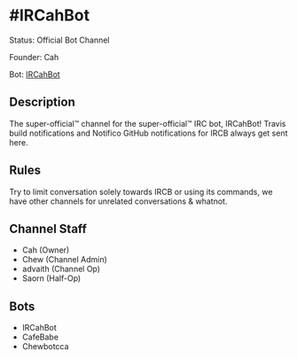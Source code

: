 # #IRCahBot

Status: Official Bot Channel

Founder: Cah

Bot: [IRCahBot](https://github.com/Cahbots/IRCahBot)

<!-- Add your channel info here -->

## Description

The super-official™ channel for the super-official™ IRC bot, IRCahBot! Travis build notifications and Notifico GitHub notifications for IRCB always get sent here.

## Rules

Try to limit conversation solely towards IRCB or using its commands, we have other channels for unrelated conversations & whatnot.

## Channel Staff

- Cah (Owner)
- Chew (Channel Admin)
- advaith (Channel Op)
- Saorn (Half-Op)

## Bots

- IRCahBot
- CafeBabe
- Chewbotcca
